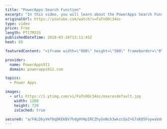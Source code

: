 ```yaml
---
title: "PowerApps Search Function"
excerpt: "In this video, you will learn about the PowerApps Search Function. We will cover how to build your own search box, why you get that blue CIRCLE (Delegation), SharePoint Look-Up Columns, and other things you need to know to keep building awesome apps.  PowerApps Delegation Overview https://docs.microsoft.com/en-us/powerapps/delegation-overview"
originalUrl: https://youtube.com/watch?v=FaTnOOc34os
type: video
price: Free
length: PT17M33S
publishedDateTime: 2018-03-16T13:11:45Z
heat: 65

featuredContent: "<iframe width=\"800\" height=\"500\" frameborder=\"0\" src=\"https://www.youtube.com/embed/FaTnOOc34os\" allow=\"accelerometer; autoplay; encrypted-media; gyroscope; picture-in-picture\" allowfullscreen></iframe>"

provider:
  name: PowerApps911
  domain: powerapps911.com

topics:
  - Power Apps

images:
  - url: https://i.ytimg.com/vi/FaTnOOc34os/maxresdefault.jpg
    width: 1280
    height: 720
    isCached: true

secured: "a/FALDbyVmT0qDKEKBV7hdgHYHpIRCZhyGnNcb3wkzcQaZ+G7sK05FoywaVduk9/3X24mzDW8VsYhQ2XL0fVSfppKF3ObEcNlkqP+CAMzqW2dxLKPY6fIFvAZYffyzHiqlglfD6W/z9uv8IFNS1CS6uv99MOiuoKrPMhJaNBqbYhLWYAib91jUV9BUD9Kbw/74VhyUYrV/zjs0OgYCf+OZj64nHFrSXz6cKjuwNYJcz4TzdmKiPT5dtpw/jR/tnn9zSev06Ij6eFhriydqItqbFzeNx6ln+DCZ+IFlJPVqCNJyeZVPLjZbesgvQKaK8kzIDfCldCb83qDoDQO7BHYkG7tyvTaPjUnGSXKA2/qzRutX3Itp5aWIZ2Y01cCId1DcleX21h/5eDfMSsltbzOBQNKtqWR6lmU7u4Z4lYvfw=;/79dXbmN/OvKPCecfQaJLg=="
---
```


